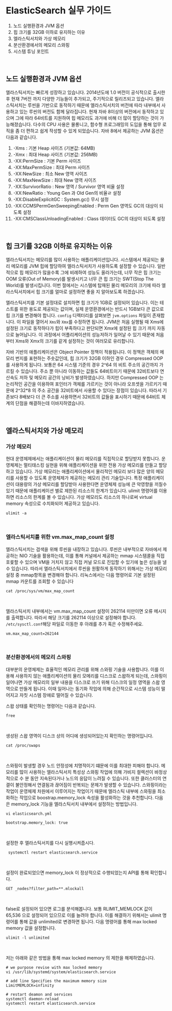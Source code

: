 # ElasticSearch 실무 가이드

1. 노드 실행환경과 JVM 옵션
2. 힙 크기를 32GB 이하로 유지하는 이유
3. 엘라스틱서치와 가상 메모리
4. 분산환경에서의 메모리 스와핑
5. 시스템 튜닝 포인트

<br>

## 노드 실행환경과 JVM 옵션

<p>
엘라스틱서치는 빠르게 성장하고 있습니다. 2014년도에 1.0 버전이 공식적으로 출시한 후 현재 7버전 까지 다양한 기능들이 추가되고, 주기적으로 릴리즈되고 있습니다. 엘라스틱서치는 루씬을 기반으로 동작하기 때문에 엘라스틱서치의 버전에 따라 내부에서 사용하고 있는 루씬의 버전도 함께 달라집니다. 현재 자바 8이상의 버전에서 동작하고 있으며 그에 따라 64비트를 지원하여 힙 메모리도 과거에 비해 더 많이 할당하는 것이 가능해졌습니다. 다수의 CPU 사용은 물롱니고, 함수형 프로그래밍의 도입을 통해 업무 로직을 좀 더 편하고 쉽게 작성할 수 있게 되었습니다. 자바 8에서 제공하는 JVM 옵션은 다음과 같습니다.

<br>

<ol>
<li>-Xms : 기본 Heap 사이즈 (기본값: 64MB)</li>
<li>-Xmx : 최대 Heap 사이즈 (기본값: 256MB)</li>
<li>-XX:PermSize : 기본 Perm 사이즈</li>
<li>-XX:MaxPermSize : 최대 Perm 사이즈</li>
<li>-XX:NewSize : 최소 New 영역 사이즈</li>
<li>-XX:MaxNewSize : 최대 New 영역 사이즈</li>
<li>-XX:SurvivorRatio : New 영역 / Survivor 영역 비율 설정</li>
<li>-XX:NewRatio : Young Gen 과 Old Gen의 비율ㄹ 설정</li>
<li>-XX:DisableExplicitGC : System.gc() 무시 설정</li>
<li>-XX:CCMSPermGenSweepingEnabled : Perm Gen 영역도 GC의 대상이 되도록 설정</li>
<li>-XX:CMSClassUnloadingEnabled : Class 데이터도 GC의 대상이 되도록 설정</li>
</ol>

</p>
<br>

## 힙 크기를 32GB 이하로 유지하는 이유

<p>
엘라스틱서치는 메모리를 많이 사용하는 애플리케이션입니다. 시스템에서 제공되는 물리 메모리를 JVM 힙에 할당하여 엘라스틱서치가 사용하도록 설정할 수 있습니다. 일반적으로 힙 메모리가 많을수록 그에 비례하여 성능도 올라가는데, 너무 작은 힙 크기는 OOM 오류(Out of Memory)를 발생시키고 너무 큰 힙 크기는 SWT(Stop The World)를 발생시킵니다. 이번 절에서는 시스템에 탑재된 물리 메모리의 크기에 따라 엘라스틱서치에서 힙 크기를 얼마로 설정하면 좋을 지 알아보도록 하겠습니다.

<br>
</p>

엘라스틱서치를 기본 설정대로 설치하면 힙 크기가 1GB로 설정되어 있습니다. 이는 테스트를 위한 용도로 제공되는 값이며, 실제 운영환경에서는 반드시 1GB보다 큰 값으로 힙 크기를 변경해야 합니다. <code>config</code> 디렉터리를 살펴보면 <code>jvm.options</code> 파일이 존재합니다. 이 파일을 열어서 <code>Xms</code>와 <code>Xmx</code>를 수정하면 됩니다. JVM은 처음 실행될 때 Xms에 설정된 크기로 동작하다가 힙이 부족하다고 판단되면 Xmx에 설정된 힙 크기 까지 자동으로 늘어납니다. 이 과정에서 어플리케이션의 성능저하가 일어날 수 있기 때문에 처음부터 Xms와 Xmx의 크기를 같게 설정하는 것이 여러모로 유리합니다. <br>

자바 기반의 애플리케이션은 Object Pointer 정책이 적용됩니다. 이 정책은 객체의 메모리 번지를 표현하는 주솟값인데, 힙 크기가 32GB 이하인 경우 Compressed OOP 를 사용하게 됩니다. 보통은 64 시스템 기준의 경우 2^64 의 비트 주소의 공간까지 가르킬 수 있습니다. 주소 뿐 아니라 이동하는 값들도 64비트이기 때문에 32비트보다 연산속도 저하 및 메모리 공간의 낭비가 발생하였습니다. 하지만 Compressed OOP 는 논리적인 공간을 이용하여 포인터가 객체를 가르키는 것이 아니라 오프셋을 가르키기 때문에 2^32\*8 의 주소 공간을 32비트에서 사용할 수 있다는 장점이 있습니다. 따라서 기존보다 8배보다 더 큰 주소를 사용하면서 32비트의 값들을 표시하기 때문에 64비트 체계의 단점을 해결하는데 이바지하였습니다.

<br>

## 엘라스틱서치와 가상 메모리

### 가상 메모리

<p>
현대 운영체제에서는 애플리케이션이 물리 메모리를 직접적으로 할당받지 못합니다. 운영체제는 멀티태스킹 실현을 위해 애플리케이션을 위한 전용 가상 메모리를 만들고 할당하고 있습니다. 가상 메모리는 애플리케이션에서 물리적인 메모리 보다 많은 양의 메모리를 사용할 수 있도록 운영체제가 제공하는 메모리 관리 기술입니다. 특정 애플리케이션이 대용량의 가상 메모리를 할당받아 사용한다면 운영체제 성능에 큰 악영향을 끼칠수 있기 때문에 애플리케이션 별로 제한된 리소스의 한계가 있습니다. ulimit 명령어를 이용하면 리소스의 한계를 볼 수 있습니다. 가상 메모리도 리소스의 하나로써 virtual memory 속성으로 
수치화되어 제공하고 있습니다.
</p>

```
ulimit -a
```

<br>

### 엘라스틱서치를 위한 vm.max_map_count 설정

<p>
엘라스틱서치는 검색을 위해 루씬을 내장하고 있습니다. 루씬은 내부적으로 자바에서 제공하는 NIO 기술을 활용하는데, 이를 통해 커널에서 제공하는 mmap 시스템콜을 직접 호룿할 수 있으며 VM을 거치지 않고 직접 커널 모드로 진입할 수 있기에 높은 성능을 낼 수 있습니다. 따라서 엘라스틱서치에서 루씬을 원활하게 동작하기 위해서는 가상 메모리 설정 중 mmap항목을 변경해야 합니다. 리눅스에서는 다음 명령어로 기본 설정된 mmap 카운트를 조회할 수 있습니다
</p>

```
cat /proc/sys/vm/max_map_count
```

<br>

엘라스틱서치 내부에서는 vm.max_map_count 설정이 262114 미만이면 오류 메시지를 출력합니다. 따라서 해당 크기를 262114 이상으로 설정해야 합니다. <code>/etc/sysctl.conf</code>해당 파일로 이동한 후 아래를 추가 혹은 수정해주세요.

```
vm.max_map_count=262144
```

<br>

### 분산환경에서의 메모리 스와핑

<p>
대부분의 운영체제는 효율적인 메모리 관리를 위해 스와핑 기술을 사용합니다. 이를 이용해 사용하지 않는 애플리케이션의 물리 모메리를 디스크로 스왑하게 되는데, 스와핑이 일어나면 가상 메모리의 일부 내용을 디스크로 쓰기 위해 디스크의 일정 영역을 스왑 영역으로 만들게 됩니다. 이때 일어나는 동기화 작업에 의해  순간적으로 시스템 성능이 떨어지고 자칫 시스템 장애로 떨어질 수 있습니다.

스왑 상태를 확인하는 명령어는 다음과 같습니다.

</p>

```
free
```

<br>

생성된 스왑 영역이 디스크 상의 어디에 생성되어있는지 확인하는 명령어입니다.

```
cat /proc/swaps
```

<br>

스와핑이 발생할 경우 노드 안정성에 치명적이기 떄문에 이를 최대한 피해야 합니다. 메모리를 많이 사용하는 엘라스틱서치 특성상 스와핑 작업에 의해 가비지 컬렉션이 바정상적으로 수 분 동안 지속된다거나 노드의 응답이 느려질 수 있습니다. 또한 클러스터의 연결이 불안정해서 연결됨과 끊어짐이 반복되는 문제가 발생할 수 있습니다. 스와핑이라는 작업이 운영체제 차원에서 이루어지는 작업이기 때문에 엘라스틱 내부에 스와핑을 최소화하는 작업으로 boostrap.memory_lock 속성을 활성화하는 것을 추천합니다. 다음은 memory_lock 기능을 엘라스틱서치 내부에서 설정하는 방법입니다.

```
vi elasticsearch.yml

bootstrap.memory_lock: true
```

<br>

설정한 후 엘라스틱서치를 다시 실행시켜줍시다.

```
 systemctl restart elasticsearch.service
```

<br>

설정이 완료되었으면 memory_lock 이 정상적으로 수행되었는지 API를 통해 확인합니다.

```
GET _nodes?filter_path=**.mlockall
```

<br>

false로 설정되어 있으면 로그를 분석해봅니다. 보통 RLIMIT_MEMLOCK 값이 65,536 으로 설정되어 있으므로 이를 늘려야 합니다. 이를 해결하기 위해서는 ulimit 명령어를 통해 값을 unlimited로 변경하면 됩니다. 다음 명령어를 통해 max locked memory 값을 설정합니다.

```
ulimit -l unlimited
```

<br>

저는 아래와 같은 방법을 통해 max locked memory 의 제한을 해제하였습니다.

```
# we purpose revise with max locked memory
vi /usr/lib/systemd/system/elasticsearch.service

# add line Specifies the maximum memory size
LimitMEMLOCK=infinity

# restart deamon and services
systemctl daemon-reload
systemctl restart elasticsearch.service
```
